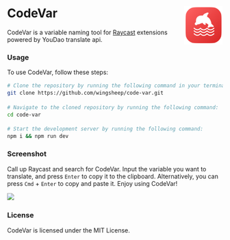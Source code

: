 <h1>
  CodeVar
  <img src="./assets/command-icon.png" width="90px" align="right" />
</h1>

CodeVar is a variable naming tool for [Raycast](https://www.raycast.com/) extensions powered by YouDao translate api.

### Usage

To use CodeVar, follow these steps:

```bash
# Clone the repository by running the following command in your terminal:
git clone https://github.com/wingsheep/code-var.git

# Navigate to the cloned repository by running the following command:
cd code-var

# Start the development server by running the following command:
npm i && npm run dev
```

### Screenshot

Call up Raycast and search for CodeVar. Input the variable you want to translate, and press `Enter` to copy it to the clipboard. Alternatively, you can press `Cmd` + `Enter` to copy and paste it. Enjoy using CodeVar!

<img src="https://user-images.githubusercontent.com/15377484/226154935-4f1c0052-a8e2-45dc-9cd6-d97dfdf42993.png" width="750px" />

### License

CodeVar is licensed under the MIT License.

